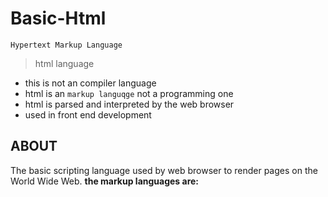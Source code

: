 # Basic-Html
`Hypertext Markup Language`
>  html language
   - this  is not an  compiler language
   - html is an `markup languqge` not a programming one
   - html is parsed and interpreted by the web browser
   - used in front end development
## ABOUT
The basic scripting language used by web browser to render pages on the World Wide Web.
 **the markup languages are:**
